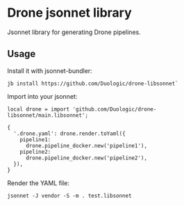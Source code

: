 # Drone jsonnet library

Jsonnet library for generating Drone pipelines.

## Usage

Install it with jsonnet-bundler:

```console
jb install https://github.com/Duologic/drone-libsonnet`
```

Import into your jsonnet:

```jsonnet
local drone = import 'github.com/Duologic/drone-libsonnet/main.libsonnet';

{
  '.drone.yaml': drone.render.toYaml({
    pipeline1:
      drone.pipeline_docker.new('pipeline1'),
    pipeline2:
      drone.pipeline_docker.new('pipeline2'),
  }),
}
```

Render the YAML file:

```console
jsonnet -J vendor -S -m . test.libsonnet
```

